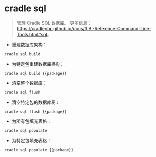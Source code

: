 # cradle sql

> 管理 Cradle SQL 数据库。
> 更多信息：<https://cradlephp.github.io/docs/3.B.-Reference-Command-Line-Tools.html#sql>。

- 重建数据库架构：

`cradle sql build`

- 为特定包重建数据库架构：

`cradle sql build {{package}}`

- 清空整个数据库：

`cradle sql flush`

- 清空特定包的数据库表：

`cradle sql flush {{package}}`

- 为所有包填充表格：

`cradle sql populate`

- 为特定包填充表格：

`cradle sql populate {{package}}`
